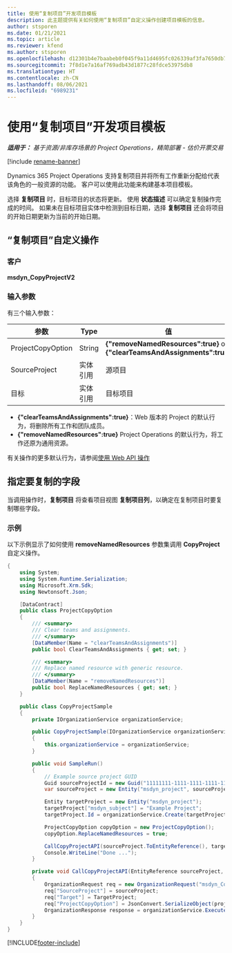```yaml
---
title: 使用“复制项目”开发项目模板
description: 此主题提供有关如何使用“复制项目”自定义操作创建项目模板的信息。
author: stsporen
ms.date: 01/21/2021
ms.topic: article
ms.reviewer: kfend
ms.author: stsporen
ms.openlocfilehash: d12301b4e7baabeb0f045f9a11d4695fc026339af3fa7650db7177c495c71e90
ms.sourcegitcommit: 7f8d1e7a16af769adb43d1877c28fdce53975db8
ms.translationtype: HT
ms.contentlocale: zh-CN
ms.lasthandoff: 08/06/2021
ms.locfileid: "6989231"
---
```

# <a name="develop-project-templates-with-copy-project"></a>使用“复制项目”开发项目模板

_**适用于：** 基于资源/非库存场景的 Project Operations，精简部署 - 估价开票交易_

[!include [rename-banner](~/includes/cc-data-platform-banner.md)]

Dynamics 365 Project Operations 支持复制项目并将所有工作重新分配给代表该角色的一般资源的功能。 客户可以使用此功能来构建基本项目模板。

选择 **复制项目** 时，目标项目的状态将更新。 使用 **状态描述** 可以确定复制操作完成的时间。 如果未在目标项目实体中检测到目标日期，选择 **复制项目** 还会将项目的开始日期更新为当前的开始日期。

## <a name="copy-project-custom-action"></a>“复制项目”自定义操作 

### <a name="name"></a>客户 

**msdyn_CopyProjectV2**

### <a name="input-parameters"></a>输入参数
有三个输入参数：

| 参数          | Type   | 值                                                   | 
|--------------------|--------|----------------------------------------------------------|
| ProjectCopyOption  | String | **{"removeNamedResources":true}** or **{"clearTeamsAndAssignments":true}** |
| SourceProject      | 实体引用 | 源项目 |
| 目标             | 实体引用 | 目标项目 |


- **{"clearTeamsAndAssignments":true}**：Web 版本的 Project 的默认行为，将删除所有工作和团队成员。
- **{"removeNamedResources":true}** Project Operations 的默认行为，将工作还原为通用资源。

有关操作的更多默认行为，请参阅[使用 Web API 操作](/powerapps/developer/common-data-service/webapi/use-web-api-actions)

## <a name="specify-fields-to-copy"></a>指定要复制的字段 
当调用操作时，**复制项目** 将查看项目视图 **复制项目列**，以确定在复制项目时要复制哪些字段。


### <a name="example"></a>示例
以下示例显示了如何使用 **removeNamedResources** 参数集调用 **CopyProject** 自定义操作。
```C#
{
    using System;
    using System.Runtime.Serialization;
    using Microsoft.Xrm.Sdk;
    using Newtonsoft.Json;

    [DataContract]
    public class ProjectCopyOption
    {
        /// <summary>
        /// Clear teams and assignments.
        /// </summary>
        [DataMember(Name = "clearTeamsAndAssignments")]
        public bool ClearTeamsAndAssignments { get; set; }

        /// <summary>
        /// Replace named resource with generic resource.
        /// </summary>
        [DataMember(Name = "removeNamedResources")]
        public bool ReplaceNamedResources { get; set; }
    }

    public class CopyProjectSample
    {
        private IOrganizationService organizationService;

        public CopyProjectSample(IOrganizationService organizationService)
        {
            this.organizationService = organizationService;
        }

        public void SampleRun()
        {
            // Example source project GUID
            Guid sourceProjectId = new Guid("11111111-1111-1111-1111-111111111111");
            var sourceProject = new Entity("msdyn_project", sourceProjectId);

            Entity targetProject = new Entity("msdyn_project");
            targetProject["msdyn_subject"] = "Example Project";
            targetProject.Id = organizationService.Create(targetProject);

            ProjectCopyOption copyOption = new ProjectCopyOption();
            copyOption.ReplaceNamedResources = true;

            CallCopyProjectAPI(sourceProject.ToEntityReference(), targetProject.ToEntityReference(), copyOption);
            Console.WriteLine("Done ...");
        }

        private void CallCopyProjectAPI(EntityReference sourceProject, EntityReference TargetProject, ProjectCopyOption projectCopyOption)
        {
            OrganizationRequest req = new OrganizationRequest("msdyn_CopyProjectV2");
            req["SourceProject"] = sourceProject;
            req["Target"] = TargetProject;
            req["ProjectCopyOption"] = JsonConvert.SerializeObject(projectCopyOption);
            OrganizationResponse response = organizationService.Execute(req);
        }
    }
}
```


[!INCLUDE[footer-include](../includes/footer-banner.md)]